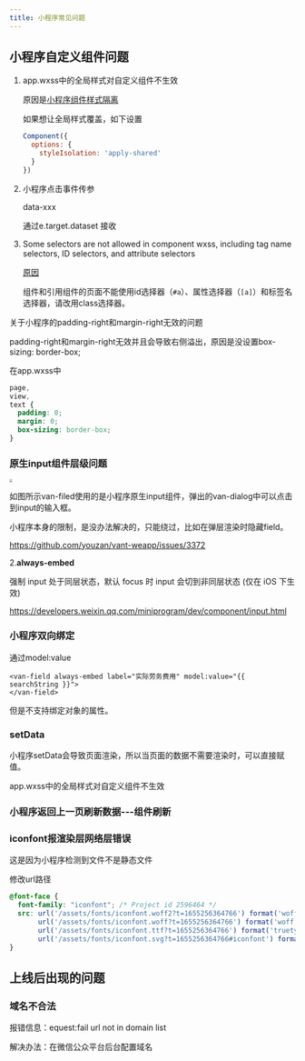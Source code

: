 ```yaml
---
title: 小程序常见问题
---
```


## 小程序自定义组件问题

1. app.wxss中的全局样式对自定义组件不生效

   原因是[小程序组件样式隔离](https://developers.weixin.qq.com/miniprogram/dev/framework/custom-component/wxml-wxss.html#%E7%BB%84%E4%BB%B6%E6%A0%B7%E5%BC%8F%E9%9A%94%E7%A6%BB)

   如果想让全局样式覆盖，如下设置

   ```js
   Component({
     options: {
       styleIsolation: 'apply-shared'
     }
   })
   ```

2. 小程序点击事件传参

   data-xxx

   通过e.target.dataset 接收

3. Some selectors are not allowed in component wxss, including tag name selectors, ID selectors, and attribute selectors

   [原因](https://developers.weixin.qq.com/miniprogram/dev/framework/custom-component/wxml-wxss.html)

   组件和引用组件的页面不能使用id选择器（`#a`）、属性选择器（`[a]`）和标签名选择器，请改用class选择器。



关于小程序的padding-right和margin-right无效的问题

padding-right和margin-right无效并且会导致右侧溢出，原因是没设置box-sizing: border-box;

在app.wxss中

```css
page,
view,
text {
  padding: 0;
  margin: 0;
  box-sizing: border-box;
}
```



### 原生input组件层级问题

<img src="https://minimax-1256590847.cos.ap-shanghai.myqcloud.com/img/IMG_1582.PNG" style="zoom: 33%;" />

如图所示van-filed使用的是小程序原生input组件，弹出的van-dialog中可以点击到input的输入框。

小程序本身的限制，是没办法解决的，只能绕过，比如在弹层渲染时隐藏field。

https://github.com/youzan/vant-weapp/issues/3372

2.**always-embed**

强制 input 处于同层状态，默认 focus 时 input 会切到非同层状态 (仅在 iOS 下生效)

https://developers.weixin.qq.com/miniprogram/dev/component/input.html



### 小程序双向绑定

通过model:value

```vue
<van-field always-embed label="实际劳务费用" model:value="{{ searchString }}">
</van-field>
```

但是不支持绑定对象的属性。



### setData

小程序setData会导致页面渲染，所以当页面的数据不需要渲染时，可以直接赋值。

app.wxss中的全局样式对自定义组件不生效



### 小程序返回上一页刷新数据---组件刷新

### iconfont报渲染层网络层错误

这是因为小程序检测到文件不是静态文件

修改url路径

```css
@font-face {
  font-family: "iconfont"; /* Project id 2596464 */
  src: url('/assets/fonts/iconfont.woff2?t=1655256364766') format('woff2'),
       url('/assets/fonts/iconfont.woff?t=1655256364766') format('woff'),
       url('/assets/fonts/iconfont.ttf?t=1655256364766') format('truetype'),
       url('/assets/fonts/iconfont.svg?t=1655256364766#iconfont') format('svg');
}
```





## 上线后出现的问题

### 域名不合法

报错信息：equest:fail url not in domain list

解决办法：在微信公众平台后台配置域名
